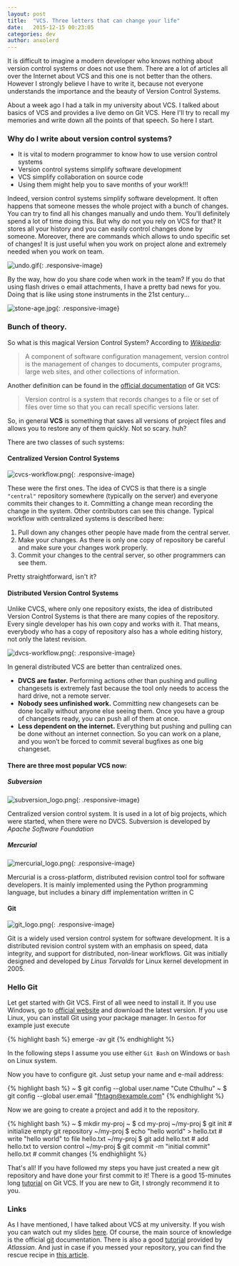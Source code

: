 ```yaml
---
layout: post
title:  "VCS. Three letters that can change your life"
date:   2015-12-15 00:23:05
categories: dev
author: anxolerd
---
```


It is difficult to imagine a modern developer who knows nothing about version control systems or does not use them. There are a lot of articles all over the Internet about VCS and this one is not better than the others.
However I strongly believe I have to write it, because not everyone understands the importance and the beauty of Version Control Systems.

About a week ago I had a talk in my university about VCS. I talked about basics of VCS and provides a live demo on Git VCS. Here I'll try to recall my memories and write down all the points of that speech. So here I start.  

### Why do I write about version control systems?

- It is vital to modern programmer to know how to use version control systems
- Version control systems simplify software development
- VCS simplify collaboration on source code
- Using them might help you to save months of your work!!!

Indeed, version control systems simplify software development. It often happens that someone messes the whole project with a bunch of changes. You can try to find all his changes manually and undo them. You'll definitely spend a lot of time doing this.
But why do not you rely on VCS for that? It stores all your history and you can easily control changes done by someone. Moreover, there are commands which allows to undo specific set of changes! It is just useful when you work on project alone and 
extremely needed when you work on team.

![undo.gif][undo.gif]{: .responsive-image}

By the way, how do you share code when work in the team? If you do that using flash drives o email attachments, I have a pretty bad news for you. Doing that is like using stone instruments in the 21st century...

![stone-age.jpg][stone-age.jpg]{: .responsive-image}


### Bunch of theory.
So what is this magical Version Control System? According to _[Wikipedia][wikipedia]_:

> A component of software configuration management, version control is the management of changes to documents, computer programs, large web sites, and other collections of information.

Another definition can be found in the [official documentation][git-scm-about-vcs] of Git VCS:
 
> Version control is a system that records changes to a file or set of files over time so that you can recall specific versions later.

So, in general __VCS__ is something that saves all versions of project files and allows you to restore any of them quickly. Not so scary. huh?

There are two classes of such systems:

#### Centralized Version Control Systems

![cvcs-workflow.png][cvcs-workflow.png]{: .responsive-image}

These were the first ones. The idea of CVCS is that there is a single `"central"` repository somewhere (typically on the server) and everyone commits their changes to it. Committing a change mean recording the change in the system. Other contributors can see this change. 
Typical workflow with centralized systems is described here:
 
1. Pull down any changes other people have made from the central server.
2. Make your changes. As there is only one copy of repository be careful and make sure your changes work properly.
3. Commit your changes to the central server, so other programmers can see them.

Pretty straightforward, isn't it?

#### Distributed Version Control Systems
Unlike CVCS, where only one repository exists, the idea of distributed Version Control Systems is that there are many copies of the repository. Every single developer has his own copy and works with it. That means, everybody who has a copy of repository also has a whole editing history, not only the latest revision.
 
![dvcs-workflow.png][dvcs-workflow.png]{: .responsive-image}

In general distributed VCS are better than centralized ones.

- __DVCS are faster.__ 
  Performing actions other than pushing and pulling changesets is extremely fast because the tool only needs to access the hard drive, not a remote server.
- __Nobody sees unfinished work.__ 
  Committing new changesets can be done locally without anyone else seeing them. Once you have a group of changesets ready, you can push all of them at once.
- __Less dependent on the internet.__ 
  Everything but pushing and pulling can be done without an internet connection. So you can work on a plane, and you won’t be forced to commit several bugfixes as one big changeset.
  
#### There are three most popular VCS now:

##### Subversion
![subversion_logo.png][subversion_logo.png]{: .responsive-image}

Centralized version control system. It is used in a lot of big projects, which were started, when there were no DVCS. Subversion is developed by _Apache Software Foundation_

##### Mercurial
![mercurial_logo.png][mercurial_logo.png]{: .responsive-image}

Mercurial is a cross-platform, distributed revision control tool for software developers. It is mainly implemented using the Python programming language, but includes a binary diff implementation written in C

#### Git
![git_logo.png][git_logo.png]{: .responsive-image}

Git is a widely used version control system for software development. It is a distributed revision control system with an emphasis on speed, data integrity, and support for distributed, non-linear workflows. Git was initially designed and developed by _Linus Torvalds_ for Linux kernel development in 2005.

### Hello Git
Let get started with Git VCS. First of all wee need to install it. If you use Windows, go to [official website][git-scm-downloads] and download the latest version.
If you use Linux, you can install Git using your package manager. In `Gentoo` for example just execute

{% highlight bash %}
emerge -av git
{% endhighlight %}

In the following steps I assume you use either `Git Bash` on Windows or `bash` on Linux system.

Now you have to configure git. Just setup your name and e-mail address:

{% highlight bash %}
~ $ git config --global user.name "Cute Cthulhu"
~ $ git config --global user.email "fhtagn@example.com"
{% endhighlight %}

Now we are going to create a project and add it to the repository.

{% highlight bash %}
~ $ mkdir my-proj
~ $ cd my-proj
~/my-proj $ git init # initialize empty git repository
~/my-proj $ echo "hello world" > hello.txt # write "hello world" to file hello.txt
~/my-proj $ git add hello.txt # add hello.txt to version control
~/my-proj $ git commit -m "initial commit" hello.txt # commit changes
{% endhighlight %}

That's all! If you have followed my steps you have just created a new git repository and have done your first commit to it!
There is a good 15-minutes long [tutorial][git-tutorial] on Git VCS. If you are new to Git, I strongly recommend it to you.

### Links
As I have mentioned, I have talked about VCS at my university. If you wish you can watch out my slides [here][slides].
Of course, the main source of knowledge is the official [git][git-scm] documentation.
There is also a good [tutorial][atlassian-tutorial] provided by _Atlassian_. And just in case if you messed your repository, you can find the rescue recipe in [this article][git-fix-all].


[undo.gif]: /public/images/posts/slides-vcs-3-letters-that-can-change-your-life/undo.gif
[stone-age.jpg]: /public/images/posts/slides-vcs-3-letters-that-can-change-your-life/stone-age.jpg
[cvcs-workflow.png]: /public/images/posts/slides-vcs-3-letters-that-can-change-your-life/cvcs-workflow.png
[dvcs-workflow.png]: /public/images/posts/slides-vcs-3-letters-that-can-change-your-life/dvcs-workflow.png
[subversion_logo.png]: /public/images/posts/slides-vcs-3-letters-that-can-change-your-life/subversion_logo.png
[mercurial_logo.png]: /public/images/posts/slides-vcs-3-letters-that-can-change-your-life/mercurial_logo.png
[git_logo.png]: /public/images/posts/slides-vcs-3-letters-that-can-change-your-life/git_logo.png

[wikipedia]: https://en.wikipedia.org/wiki/Version_control
[git-scm-about-vcs]: https://git-scm.com/book/en/v2/Getting-Started-About-Version-Control
[git-scm-downloads]: https://git-scm.com/downloads
[git-tutorial]: http://try.github.io
[slides]: http://anxolerd.github.io/kpi-slides-vcs/
[git-scm]: https://git-scm.com/
[atlassian-tutorial]: https://www.atlassian.com/git/tutorials/
[git-fix-all]: https://github.com/blog/2019-how-to-undo-almost-anything-with-git
